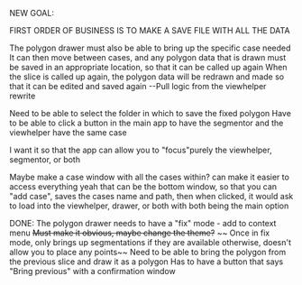 NEW GOAL:

FIRST ORDER OF BUSINESS IS TO MAKE A SAVE FILE WITH ALL THE DATA

The polygon drawer must also be able to bring up the specific case needed
It can then move between cases, and any polygon data that is drawn must be saved in an appropriate location, so that it can be called up again
When the slice is called up again, the polygon data will be redrawn and made so that it can be edited and saved again
--Pull logic from the viewhelper rewrite  

Need to be able to select the folder in which to save the fixed polygon
Have to be able to click a button in the main app to have the segmentor and the viewhelper have the same case

I want it so that the app can allow you to "focus"purely the viewhelper, segmentor, or both

Maybe make a case window with all the cases within? can make it easier to access everything
yeah that can be the bottom window, 
    so that you can "add case",
    saves the cases name and path, 
    then when clicked, it would ask to load into the viewhelper, drawer, or both
    with both being the main option


DONE:
The polygon drawer needs to have a "fix" mode - add to context menu
    ~~Must make it obvious, maybe change the theme?~~
~~    Once in fix mode, only brings up segmentations if they are available
    otherwise, doesn't allow you to place any points~~
Need to be able to bring the polygon from the previous slice and draw it as a polygon 
    Has to have a button that says "Bring previous" with a confirmation window